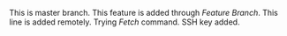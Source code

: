 This is master branch.
This feature is added through <i>Feature Branch</i>.
This line is added remotely.
Trying <i>Fetch</i> command.
SSH key added.
